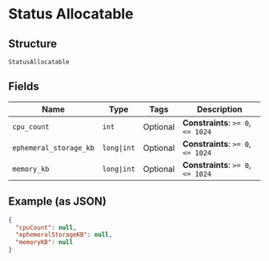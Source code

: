 
# Status Allocatable

## Structure

`StatusAllocatable`

## Fields

| Name | Type | Tags | Description |
|  --- | --- | --- | --- |
| `cpu_count` | `int` | Optional | **Constraints**: `>= 0`, `<= 1024` |
| `ephemeral_storage_kb` | `long\|int` | Optional | **Constraints**: `>= 0`, `<= 1024` |
| `memory_kb` | `long\|int` | Optional | **Constraints**: `>= 0`, `<= 1024` |

## Example (as JSON)

```json
{
  "cpuCount": null,
  "ephemeralStorageKB": null,
  "memoryKB": null
}
```

